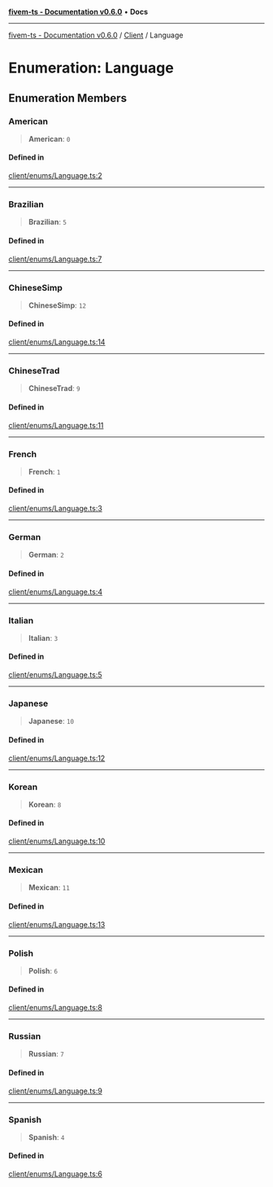 [**fivem-ts - Documentation v0.6.0**](../../../README.md) • **Docs**

***

[fivem-ts - Documentation v0.6.0](../../../README.md) / [Client](../README.md) / Language

# Enumeration: Language

## Enumeration Members

### American

> **American**: `0`

#### Defined in

[client/enums/Language.ts:2](https://github.com/Purpose-Dev/fivem-ts/blob/main/src/client/enums/Language.ts#L2)

***

### Brazilian

> **Brazilian**: `5`

#### Defined in

[client/enums/Language.ts:7](https://github.com/Purpose-Dev/fivem-ts/blob/main/src/client/enums/Language.ts#L7)

***

### ChineseSimp

> **ChineseSimp**: `12`

#### Defined in

[client/enums/Language.ts:14](https://github.com/Purpose-Dev/fivem-ts/blob/main/src/client/enums/Language.ts#L14)

***

### ChineseTrad

> **ChineseTrad**: `9`

#### Defined in

[client/enums/Language.ts:11](https://github.com/Purpose-Dev/fivem-ts/blob/main/src/client/enums/Language.ts#L11)

***

### French

> **French**: `1`

#### Defined in

[client/enums/Language.ts:3](https://github.com/Purpose-Dev/fivem-ts/blob/main/src/client/enums/Language.ts#L3)

***

### German

> **German**: `2`

#### Defined in

[client/enums/Language.ts:4](https://github.com/Purpose-Dev/fivem-ts/blob/main/src/client/enums/Language.ts#L4)

***

### Italian

> **Italian**: `3`

#### Defined in

[client/enums/Language.ts:5](https://github.com/Purpose-Dev/fivem-ts/blob/main/src/client/enums/Language.ts#L5)

***

### Japanese

> **Japanese**: `10`

#### Defined in

[client/enums/Language.ts:12](https://github.com/Purpose-Dev/fivem-ts/blob/main/src/client/enums/Language.ts#L12)

***

### Korean

> **Korean**: `8`

#### Defined in

[client/enums/Language.ts:10](https://github.com/Purpose-Dev/fivem-ts/blob/main/src/client/enums/Language.ts#L10)

***

### Mexican

> **Mexican**: `11`

#### Defined in

[client/enums/Language.ts:13](https://github.com/Purpose-Dev/fivem-ts/blob/main/src/client/enums/Language.ts#L13)

***

### Polish

> **Polish**: `6`

#### Defined in

[client/enums/Language.ts:8](https://github.com/Purpose-Dev/fivem-ts/blob/main/src/client/enums/Language.ts#L8)

***

### Russian

> **Russian**: `7`

#### Defined in

[client/enums/Language.ts:9](https://github.com/Purpose-Dev/fivem-ts/blob/main/src/client/enums/Language.ts#L9)

***

### Spanish

> **Spanish**: `4`

#### Defined in

[client/enums/Language.ts:6](https://github.com/Purpose-Dev/fivem-ts/blob/main/src/client/enums/Language.ts#L6)
